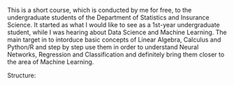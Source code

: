 This is a short course, which is conducted by me for free, to the undergraduate students of the Department of Statistics and Insurance Science. 
It started as what I would like to see as a 1st-year undergraduate student, while I was hearing about Data Science and Machine Learning.
The main target in to intorduce basic concepts of Linear Algebra, Calculus and Python/R and step by step use them in order to understand 
Neural Networks, Regression and Classification and definitely bring them closer to the area of Machine Learning.

Structure:
